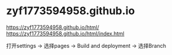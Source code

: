 # zyf1773594958.github.io

https://zyf1773594958.github.io/html/
https://zyf1773594958.github.io/html/index.html


打开settings -> 选择pages -> Build and deployment -> 选择Branch
